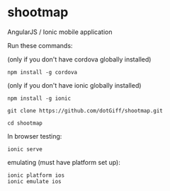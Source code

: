 shootmap
========

AngularJS / Ionic mobile application

Run these commands:

(only if you don't have cordova globally installed)
```
npm install -g cordova
```
(only if you don't have ionic globally installed)
```
npm install -g ionic
```
```
git clone https://github.com/dotGiff/shootmap.git
```
```
cd shootmap
```
In browser testing:
```
ionic serve 
```
emulating (must have platform set up):
```
ionic platform ios
ionic emulate ios
```
